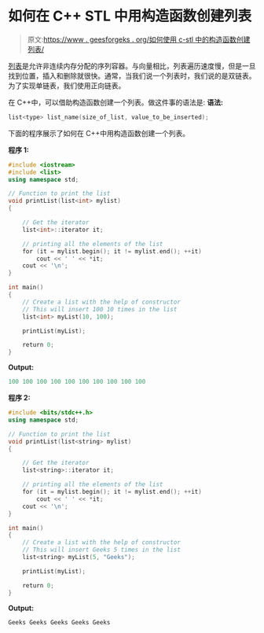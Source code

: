 # 如何在 C++ STL 中用构造函数创建列表

> 原文:[https://www . geesforgeks . org/如何使用 c-stl 中的构造函数创建列表/](https://www.geeksforgeeks.org/how-to-create-a-list-with-constructor-in-c-stl/)

[列表](https://www.geeksforgeeks.org/list-cpp-stl/)是允许非连续内存分配的序列容器。与向量相比，列表遍历速度慢，但是一旦找到位置，插入和删除就很快。通常，当我们说一个列表时，我们说的是双链表。为了实现单链表，我们使用正向链表。

在 C++中，可以借助构造函数创建一个列表。做这件事的语法是:
**语法:**

```cpp
list<type> list_name(size_of_list, value_to_be_inserted);
```

下面的程序展示了如何在 C++中用构造函数创建一个列表。

**程序 1:**

```cpp
#include <iostream>
#include <list>
using namespace std;

// Function to print the list
void printList(list<int> mylist)
{

    // Get the iterator
    list<int>::iterator it;

    // printing all the elements of the list
    for (it = mylist.begin(); it != mylist.end(); ++it)
        cout << ' ' << *it;
    cout << '\n';
}

int main()
{
    // Create a list with the help of constructor
    // This will insert 100 10 times in the list
    list<int> myList(10, 100);

    printList(myList);

    return 0;
}
```

**Output:**

```cpp
100 100 100 100 100 100 100 100 100 100

```

**程序 2:**

```cpp
#include <bits/stdc++.h>
using namespace std;

// Function to print the list
void printList(list<string> mylist)
{

    // Get the iterator
    list<string>::iterator it;

    // printing all the elements of the list
    for (it = mylist.begin(); it != mylist.end(); ++it)
        cout << ' ' << *it;
    cout << '\n';
}

int main()
{
    // Create a list with the help of constructor
    // This will insert Geeks 5 times in the list
    list<string> myList(5, "Geeks");

    printList(myList);

    return 0;
}
```

**Output:**

```cpp
Geeks Geeks Geeks Geeks Geeks

```